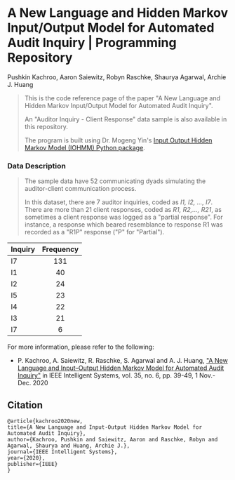 # A New Language and Hidden Markov Input/Output Model for Automated Audit Inquiry | Programming Repository
Pushkin Kachroo, Aaron Saiewitz, Robyn Raschke, Shaurya Agarwal, Archie J. Huang

>This is the code reference page of the paper "A New Language and Hidden Markov Input/Output Model for Automated Audit Inquiry". 
>    
>An "Auditor Inquiry - Client Response" data sample is also available in this repository.     
>    
>The program is built using Dr. Mogeng Yin's [Input Output Hidden Markov Model (IOHMM) Python package](https://github.com/Mogeng/IOHMM).      
### Data Description

>The sample data have 52 communicating dyads simulating the auditor-client communication process.
>
>In this dataset, there are 7 auditor inquiries, coded as _I1, I2, ..., I7_. There are more than 21 client responses, coded as _R1, R2,..., R21_, as sometimes a client response was logged as a "partial response". For instance, a response which beared resemblance to response R1 was recorded as a "R1P" response ("P" for "Partial"). 

<center>

| Inquiry  |   Frequency   |
|----------|:-------------:|
|    I7    |       131     |
|    I1    |        40     |
|    I2    |        24     |
|    I5    |        23     |
|    I4    |        22     |
|    I3    |        21     |
|    I7    |        6      |

</center>

For more information, please refer to the following: 

  - P. Kachroo, A. Saiewitz, R. Raschke, S. Agarwal and A. J. Huang, ["A New Language and Input–Output Hidden Markov Model for Automated Audit Inquiry"](https://ieeexplore.ieee.org/document/8948253) in IEEE Intelligent Systems, vol. 35, no. 6, pp. 39-49, 1 Nov.-Dec. 2020

## Citation

    @article{kachroo2020new,
    title={A New Language and Input-Output Hidden Markov Model for Automated Audit Inquiry},
    author={Kachroo, Pushkin and Saiewitz, Aaron and Raschke, Robyn and Agarwal, Shaurya and Huang, Archie J.},
    journal={IEEE Intelligent Systems},
    year={2020},
    publisher={IEEE}
    }
